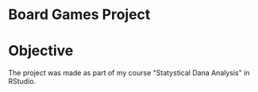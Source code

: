 # Board Games Project

# Objective

The project was made as part of my course "Statystical Dana Analysis" in RStudio.

